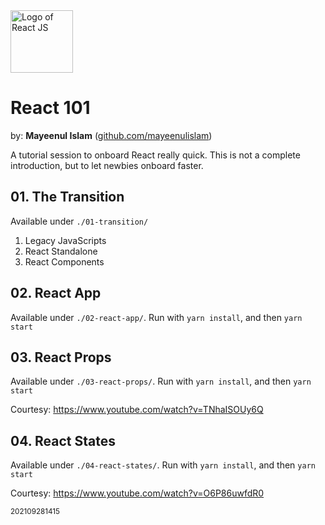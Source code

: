 <img src="https://logos-download.com/wp-content/uploads/2016/09/React_logo_logotype_emblem-700x626.png" alt="Logo of React JS" width="100">

# React 101

by: **Mayeenul Islam** ([github.com/mayeenulislam](https://github.com/mayeenulislam))

A tutorial session to onboard React really quick. This is not a complete introduction, but to let newbies onboard faster.

## 01. The Transition

Available under `./01-transition/`

1. Legacy JavaScripts
2. React Standalone
3. React Components

## 02. React App

Available under `./02-react-app/`. Run with `yarn install`, and then `yarn start`

## 03. React Props

Available under `./03-react-props/`. Run with `yarn install`, and then `yarn start`

Courtesy: https://www.youtube.com/watch?v=TNhaISOUy6Q


## 04. React States

Available under `./04-react-states/`. Run with `yarn install`, and then `yarn start`

Courtesy: https://www.youtube.com/watch?v=O6P86uwfdR0

<sub>202109281415</sub>

